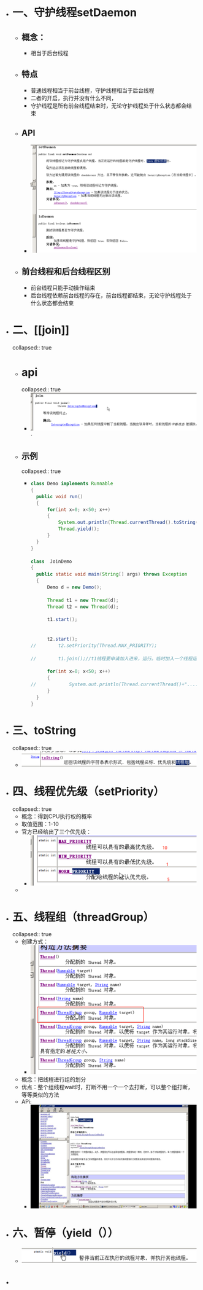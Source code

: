 - # 一、守护线程setDaemon
	- ## 概念：
		- 相当于后台线程
	- ## 特点
		- 普通线程相当于前台线程，守护线程相当于后台线程
		- 二者的开启，执行并没有什么不同，
		- 守护线程是所有前台线程结束时，无论守护线程处于什么状态都会结束
	- ## API
		- ![image.png](../assets/image_1687830601033_0.png)
	- ## 前台线程和后台线程区别
		- 前台线程只能手动操作结束
		- 后台线程依赖前台线程的存在，前台线程都结束，无论守护线程处于什么状态都会结束
- # 二、[[join]]
  collapsed:: true
	- # api
	  collapsed:: true
		- ![image.png](../assets/image_1687834571655_0.png) ·
	- ## 示例
	  collapsed:: true
		- ```java
		  class Demo implements Runnable
		  {
		  	public void run()
		  	{
		  		for(int x=0; x<50; x++)
		  		{
		  			System.out.println(Thread.currentThread().toString()+"....."+x);
		  			Thread.yield();
		  		}
		  	}
		  }
		  
		  class  JoinDemo
		  {
		  	public static void main(String[] args) throws Exception
		  	{
		  		Demo d = new Demo();
		  
		  		Thread t1 = new Thread(d);
		  		Thread t2 = new Thread(d);
		  
		  		t1.start();
		  
		  
		  		t2.start();
		  //		t2.setPriority(Thread.MAX_PRIORITY);
		  
		  //		t1.join();//t1线程要申请加入进来，运行。临时加入一个线程运算时可以使用join方法。
		  
		  		for(int x=0; x<50; x++)
		  		{
		  //			System.out.println(Thread.currentThread()+"....."+x);
		  		}
		  	}
		  }
		  
		  ```
- # 三、toString
  collapsed:: true
	- ![image.png](../assets/image_1687853006613_0.png)
- # 四、线程优先级（setPriority）
  collapsed:: true
	- 概念：得到CPU执行权的概率
	- 取值范围：1-10
	- 官方已经给出了三个优先级：
		- ![image.png](../assets/image_1687855551300_0.png)
	-
- # 五、线程组（threadGroup）
  collapsed:: true
	- 创建方式：
		- ![image.png](../assets/image_1687855936779_0.png)
	- 概念：把线程进行组的划分
	- 优点：整个组线程wait时，打断不用一个一个去打断，可以整个组打断，等等类似的方法
	- APi:
		- ![36-多线程(其他方法-join等)-00_14_46-2023_06_27_16_53_45.jpg](../assets/36-多线程(其他方法-join等)-00_14_46-2023_06_27_16_53_45_1687856041276_0.jpg)
- # 六、暂停（yield（））
	- ![image.png](../assets/image_1687856129586_0.png)
- #